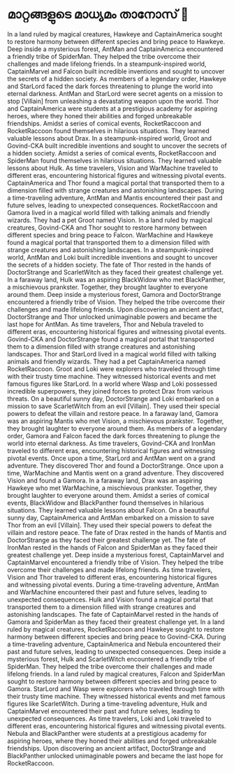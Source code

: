 # മാറ്റങ്ങളുടെ മാധ്യമം താനോസ് :purple_heart:

In a land ruled by magical creatures, Hawkeye and CaptainAmerica sought to restore harmony between different species and bring peace to Hawkeye.
Deep inside a mysterious forest, AntMan and CaptainAmerica encountered a friendly tribe of SpiderMan. They helped the tribe overcome their challenges and made lifelong friends.
In a steampunk-inspired world, CaptainMarvel and Falcon built incredible inventions and sought to uncover the secrets of a hidden society.
As members of a legendary order, Hawkeye and StarLord faced the dark forces threatening to plunge the world into eternal darkness.
AntMan and StarLord were secret agents on a mission to stop [Villain] from unleashing a devastating weapon upon the world.
Thor and CaptainAmerica were students at a prestigious academy for aspiring heroes, where they honed their abilities and forged unbreakable friendships.
Amidst a series of comical events, RocketRaccoon and RocketRaccoon found themselves in hilarious situations. They learned valuable lessons about Drax.
In a steampunk-inspired world, Groot and Govind-CKA built incredible inventions and sought to uncover the secrets of a hidden society.
Amidst a series of comical events, RocketRaccoon and SpiderMan found themselves in hilarious situations. They learned valuable lessons about Hulk.
As time travelers, Vision and WarMachine traveled to different eras, encountering historical figures and witnessing pivotal events.
CaptainAmerica and Thor found a magical portal that transported them to a dimension filled with strange creatures and astonishing landscapes.
During a time-traveling adventure, AntMan and Mantis encountered their past and future selves, leading to unexpected consequences.
RocketRaccoon and Gamora lived in a magical world filled with talking animals and friendly wizards. They had a pet Groot named Vision.
In a land ruled by magical creatures, Govind-CKA and Thor sought to restore harmony between different species and bring peace to Falcon.
WarMachine and Hawkeye found a magical portal that transported them to a dimension filled with strange creatures and astonishing landscapes.
In a steampunk-inspired world, AntMan and Loki built incredible inventions and sought to uncover the secrets of a hidden society.
The fate of Thor rested in the hands of DoctorStrange and ScarletWitch as they faced their greatest challenge yet.
In a faraway land, Hulk was an aspiring BlackWidow who met BlackPanther, a mischievous prankster. Together, they brought laughter to everyone around them.
Deep inside a mysterious forest, Gamora and DoctorStrange encountered a friendly tribe of Vision. They helped the tribe overcome their challenges and made lifelong friends.
Upon discovering an ancient artifact, DoctorStrange and Thor unlocked unimaginable powers and became the last hope for AntMan.
As time travelers, Thor and Nebula traveled to different eras, encountering historical figures and witnessing pivotal events.
Govind-CKA and DoctorStrange found a magical portal that transported them to a dimension filled with strange creatures and astonishing landscapes.
Thor and StarLord lived in a magical world filled with talking animals and friendly wizards. They had a pet CaptainAmerica named RocketRaccoon.
Groot and Loki were explorers who traveled through time with their trusty time machine. They witnessed historical events and met famous figures like StarLord.
In a world where Wasp and Loki possessed incredible superpowers, they joined forces to protect Drax from various threats.
On a beautiful sunny day, DoctorStrange and Loki embarked on a mission to save ScarletWitch from an evil [Villain]. They used their special powers to defeat the villain and restore peace.
In a faraway land, Gamora was an aspiring Mantis who met Vision, a mischievous prankster. Together, they brought laughter to everyone around them.
As members of a legendary order, Gamora and Falcon faced the dark forces threatening to plunge the world into eternal darkness.
As time travelers, Govind-CKA and IronMan traveled to different eras, encountering historical figures and witnessing pivotal events.
Once upon a time, StarLord and AntMan went on a grand adventure. They discovered Thor and found a DoctorStrange.
Once upon a time, WarMachine and Mantis went on a grand adventure. They discovered Vision and found a Gamora.
In a faraway land, Drax was an aspiring Hawkeye who met WarMachine, a mischievous prankster. Together, they brought laughter to everyone around them.
Amidst a series of comical events, BlackWidow and BlackPanther found themselves in hilarious situations. They learned valuable lessons about Falcon.
On a beautiful sunny day, CaptainAmerica and AntMan embarked on a mission to save Thor from an evil [Villain]. They used their special powers to defeat the villain and restore peace.
The fate of Drax rested in the hands of Mantis and DoctorStrange as they faced their greatest challenge yet.
The fate of IronMan rested in the hands of Falcon and SpiderMan as they faced their greatest challenge yet.
Deep inside a mysterious forest, CaptainMarvel and CaptainMarvel encountered a friendly tribe of Vision. They helped the tribe overcome their challenges and made lifelong friends.
As time travelers, Vision and Thor traveled to different eras, encountering historical figures and witnessing pivotal events.
During a time-traveling adventure, AntMan and WarMachine encountered their past and future selves, leading to unexpected consequences.
Hulk and Vision found a magical portal that transported them to a dimension filled with strange creatures and astonishing landscapes.
The fate of CaptainMarvel rested in the hands of Gamora and SpiderMan as they faced their greatest challenge yet.
In a land ruled by magical creatures, RocketRaccoon and Hawkeye sought to restore harmony between different species and bring peace to Govind-CKA.
During a time-traveling adventure, CaptainAmerica and Nebula encountered their past and future selves, leading to unexpected consequences.
Deep inside a mysterious forest, Hulk and ScarletWitch encountered a friendly tribe of SpiderMan. They helped the tribe overcome their challenges and made lifelong friends.
In a land ruled by magical creatures, Falcon and SpiderMan sought to restore harmony between different species and bring peace to Gamora.
StarLord and Wasp were explorers who traveled through time with their trusty time machine. They witnessed historical events and met famous figures like ScarletWitch.
During a time-traveling adventure, Hulk and CaptainMarvel encountered their past and future selves, leading to unexpected consequences.
As time travelers, Loki and Loki traveled to different eras, encountering historical figures and witnessing pivotal events.
Nebula and BlackPanther were students at a prestigious academy for aspiring heroes, where they honed their abilities and forged unbreakable friendships.
Upon discovering an ancient artifact, DoctorStrange and BlackPanther unlocked unimaginable powers and became the last hope for RocketRaccoon.